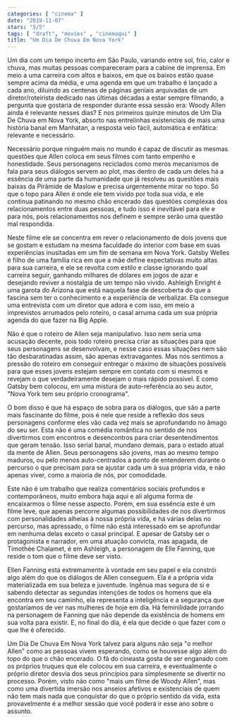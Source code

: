 ```yaml
---
categories: [ "cinema" ]
date: "2019-11-07"
stars: "5/5"
tags: [ "draft", "movies" , "cinemaqui" ]
title: "Um Dia De Chuva Em Nova York"
---
```

Um dia com um tempo incerto em São Paulo, variando entre sol, frio, calor
e chuva, mas muitas pessoas compareceram para a cabine de imprensa. Em
meio a uma carreira com altos e baixos, em que os baixos estão quase
sempre acima da média, e uma agenda em que um trabalho é lançado
a cada ano, diluindo as centenas de páginas geniais arquivadas de
um diretor/roteirista dedicado nas últimas décadas a estar sempre
filmando, a pergunta que gostaria de responder durante essa sessão era:
Woody Allen ainda é relevante nesses dias? E nos primeiros quinze minutos
de Um Dia De Chuva em Nova York, absorto nas entrelinhas existenciais de
mais uma história banal em Manhatan, a resposta veio fácil, automática
e enfática: relevante e necessário.

Necessário porque ninguém mais no mundo é capaz de discutir as
mesmas questões que Allen coloca em seus filmes com tanto empenho e
honestidade. Seus personagens reciclados como meros mecanismos de fala
para seus diálogos servem ao plot, mas dentro de cada um deles há a
essência de uma parte da humanidade que já resolveu as questões mais
baixas da Pirâmide de Maslow e precisa urgentemente mirar no topo. Só
que o topo para Allen é onde ele tem vivido por toda sua vida, e ele
continua patinando no mesmo chão encerado das questões complexas dos
relacionamentos entre duas pessoas, e tudo isso é inevitável para
ele e para nós, pois relacionamentos nos definem e sempre serão uma
questão mal respondida.

Neste filme ele se concentra em rever o relacionamento de dois jovens
que se gostam e estudam na mesma faculdade do interior com base em suas
experiências inusitadas em um fim de semana em Nova York. Gatsby Welles
é filho de uma família rica em que a mãe define expectativas muito
altas para sua carreira, e ele se revolta com estilo e classe ignorando
qual carreira seguir, ganhando milhares de dólares em jogos de azar e
desejando reviver a nostalgia de um tempo não vivido. Ashleigh Enright
é uma garota do Arizona que está naquela fase de descoberta do que
a fascina sem ter o conhecimento e a experiência de verbalizar. Ela
consegue uma entrevista com um diretor que adora e com isso, em meio a
imprevistos arrumados pelo roteiro, o casal arruma cada um sua própria
agenda do que fazer na Big Apple.

Não é que o roteiro de Allen seja manipulativo. Isso nem seria uma
acusação decente, pois todo roteiro precisa criar as situações para
que seus personagens se desenvolvam, e nesse caso essas situações
nem são tão desbaratinadas assim, são apenas extravagantes. Mas
nós sentimos a pressão do roteiro em conseguir entregar o máximo de
situações possíveis para que esses jovens estejam sempre em contato
com si mesmos e revejam o que verdadeiramente desejam o mais rápido
possível. E como Gatsby bem colocou, em uma mistura de auto-referência
ao seu autor, "Nova York tem seu próprio cronograma".

O bom disso é que há espaço de sobra para os diálogos, que são
a parte mais fascinante do filme, pois é nele que reside a reflexão
dos seus personagens conforme eles vão cada vez mais se aprofundando no
âmago do seu ser. Esta não é uma comédia romântica no sentido de nos
divertirmos com encontros e desencontros para criar desentendimentos que
geram tensão. Isso serial banal, mundano demais, para o estado atual
da mente de Allen. Seus personagens são jovens, mas ao mesmo tempo
maduros, ou pelo menos auto-centrados a ponto de entenderem durante o
percurso o que precisam para se ajustar cada um à sua própria vida,
e não apenas viver, como a maioria de nós, por comodidade.

Este não é um trabalho que realiza comentários sociais profundos e
contemporâneos, muito embora haja aqui e ali alguma forma de encaixarmos
o filme nesse aspecto. Porém, em sua essência este é um filme leve,
que apenas percorre algumas possibilidades de nos divertirmos com
personalidades alheias à nossa própria vida, e há várias delas no
percurso, mas apressado, o filme não está interessado em se aprofundar
em nenhuma delas exceto o casal principal. E apesar de Gatsby ser
o protagonista e narrador, em uma atuação convicta, mas apagada,
de Timothée Chalamet, é em Ashleigh, a personagem de Elle Fanning,
que reside o tom que o filme deve ser visto.

Ellen Fanning está extremamente à vontade em seu papel e ela constrói
algo além do que os diálogos de Allen conseguem. Ela é a própria
vida materializada em sua beleza e juventude. Ingênua mas segura de si
e sabendo detectar as segundas intenções de todos os homens que ela
encontra em seu caminho, ela representa a inteligência e a segurança
que gostaríamos de ver nas mulheres de hoje em dia. Há feminilidade
jorrando na personagem de Fanning que não depende da existência de
homens em sua volta para existir. E, no final do dia, é ela que decide
o que fazer com o que lhe é oferecido.

Um Dia De Chuva Em Nova York talvez para alguns não seja "o melhor
Allen" como as pessoas vivem esperando, como se houvesse algo além do
topo do que o chão encerado. O fã do cineasta gosta de ser enganado com
os próprios truques que ele colocou em sua carreira, e eventualmente o
próprio diretor desvia dos seus princípios para simplesmente se divertir
no processo. Porém, visto não como "mais um filme de Woody Allen",
mas como uma divertida imersão nos anseios afetivos e existenciais
de quem não tem mais nada que conquistar do que o próprio sentido da
vida, esta provavelmente é a melhor sessão que você poderá ir esse
ano sobre o assunto.
